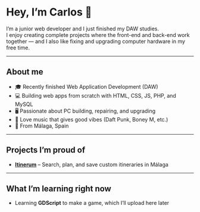 # Hey, I’m Carlos 👋

I’m a junior web developer and I just finished my DAW studies.  
I enjoy creating complete projects where the front-end and back-end work together — and I also like fixing and upgrading computer hardware in my free time.

---

## About me
- 🎓 Recently finished Web Application Development (DAW)
- 💻 Building web apps from scratch with HTML, CSS, JS, PHP, and MySQL
- 🖥 Passionate about PC building, repairing, and upgrading
- 🎵 Love music that gives good vibes (Daft Punk, Boney M, etc.)
- 📍 From Málaga, Spain

---

## Projects I’m proud of
- **[Itinerum](https://github.com/carmoyma/Itinerum-TFG)** – Search, plan, and save custom itineraries in Málaga

---

## What I’m learning right now
- Learning **GDScript** to make a game, which I’ll upload here later

